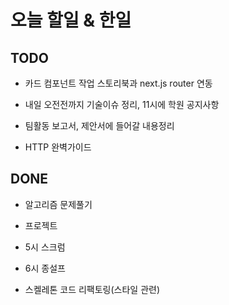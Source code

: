 # 오늘 할일 & 한일

## TODO

- 카드 컴포넌트 작업 스토리북과 next.js router 연동

- 내일 오전전까지 기술이슈 정리, 11시에 학원 공지사항

- 팀활동 보고서, 제안서에 들어갈 내용정리

- HTTP 완벽가이드

## DONE

- 알고리즘 문제풀기

- 프로젝트

- 5시 스크럼

- 6시 종설프

- 스켈레톤 코드 리팩토링(스타일 관련)
